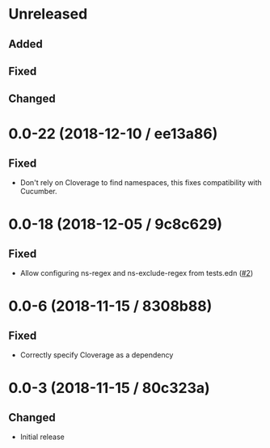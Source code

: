 # Unreleased

## Added

## Fixed

## Changed

# 0.0-22 (2018-12-10 / ee13a86)

## Fixed

- Don't rely on Cloverage to find namespaces, this fixes compatibility with Cucumber.

# 0.0-18 (2018-12-05 / 9c8c629)

## Fixed

- Allow configuring ns-regex and ns-exclude-regex from tests.edn ([#2](https://github.com/lambdaisland/kaocha-cloverage/pull/2))

# 0.0-6 (2018-11-15 / 8308b88)

## Fixed

- Correctly specify Cloverage as a dependency

# 0.0-3 (2018-11-15 / 80c323a)

## Changed

- Initial release
